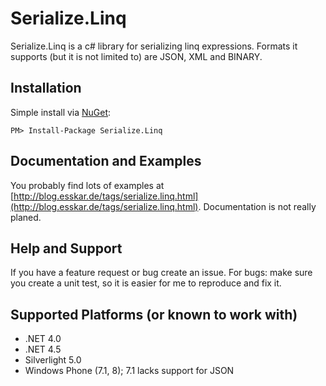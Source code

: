 # Serialize.Linq

Serialize.Linq is a c# library for serializing linq expressions. 
Formats it supports (but it is not limited to) are JSON, XML and BINARY.

## Installation
Simple install via [NuGet](http://nuget.org/packages/Serialize.Linq):

    PM> Install-Package Serialize.Linq

## Documentation and Examples
You probably find lots of examples at [http://blog.esskar.de/tags/serialize.linq.html](http://blog.esskar.de/tags/serialize.linq.html).
Documentation is not really planed.

## Help and Support
If you have a feature request or bug create an issue.
For bugs: make sure you create a unit test, so it is easier for me to reproduce and fix it.

## Supported Platforms (or known to work with)
* .NET 4.0
* .NET 4.5
* Silverlight 5.0
* Windows Phone (7.1, 8); 7.1 lacks support for JSON
